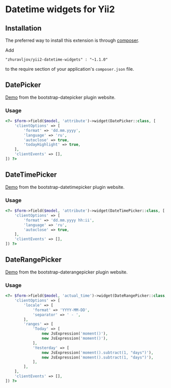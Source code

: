 Datetime widgets for Yii2
=========================

Installation
------------

The preferred way to install this extension is through [composer](http://getcomposer.org/download/).

Add

```
"zhuravljov/yii2-datetime-widgets" : "~1.1.0"
```

to the require section of your application's `composer.json` file.

DatePicker
----------

[Demo](https://uxsolutions.github.io/bootstrap-datepicker) from the bootstrap-datepicker plugin website.

### Usage

```php
<?= $form->field($model, 'attribute')->widget(DatePicker::class, [
    'clientOptions' => [
        'format' => 'dd.mm.yyyy',
        'language' => 'ru',
        'autoclose' => true,
        'todayHighlight' => true,
    ],
    'clientEvents' => [],
]) ?>
```

DateTimePicker
--------------

[Demo](http://www.malot.fr/bootstrap-datetimepicker/demo.php) from the bootstrap-datetimepicker plugin website.


### Usage

```php
<?= $form->field($model, 'attribute')->widget(DateTimePicker::class, [
    'clientOptions' => [
        'format' => 'dd.mm.yyyy hh:ii',
        'language' => 'ru',
        'autoclose' => true,
    ],
    'clientEvents' => [],
]) ?>
```

DateRangePicker
---------------

[Demo](http://www.daterangepicker.com) from the bootstrap-daterangepicker plugin website.

### Usage

```php
<?= $form->field($model, 'actual_time')->widget(DateRangePicker::class, [
    'clientOptions' => [
        'locale' => [
            'format' => 'YYYY-MM-DD',
            'separator' => ' - ',
        ],
        'ranges' => [
            'Today' => [
                new JsExpression('moment()'),
                new JsExpression('moment()'),
            ],
            'Yesterday' => [
                new JsExpression('moment().subtract(1, "days")'),
                new JsExpression('moment().subtract(1, "days")'),
            ],
        ],
    ],
    'clientEvents' => [],
]) ?>
```
